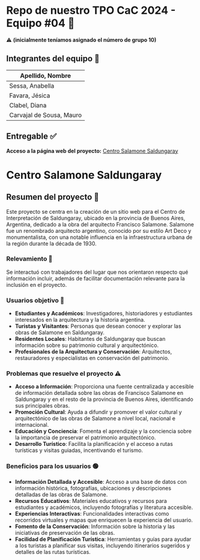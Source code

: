 # Repo de nuestro TPO CaC 2024 - Equipo #04 📃

⚠️ **(inicialmente teníamos asignado el número de grupo 10)**


## Integrantes del equipo :construction: 

| **Apellido, Nombre** |
| -------------------- |
| Sessa, Anabella |
| Favara, Jésica |
| Clabel, Diana |
| Carvajal de Sousa, Mauro |

## Entregable :white_check_mark:
**Acceso a la página web del proyecto:**
<a href="https://maurocarvajaldesousa.github.io/tpo_cac_c24163_equipo10/" target="_blank">Centro Salamone Saldungaray</a>


# Centro Salamone Saldungaray

## Resumen del proyecto :rocket:

Este proyecto se centra en la creación de un sitio web para el Centro de Interpretación de Saldungaray, ubicado en la provincia de Buenos Aires, Argentina, dedicado a la obra del arquitecto Francisco Salamone. Salamone fue un renombrado arquitecto argentino, conocido por su estilo Art Deco y monumentalista, con una notable influencia en la infraestructura urbana de la región durante la década de 1930.

### Relevamiento :speech_balloon: 

Se interactuó con trabajadores del lugar que nos orientaron respecto qué información incluir, además de facilitar documentación relevante para la inclusión en el proyecto.

### Usuarios objetivo :dart: 

- **Estudiantes y Académicos**: Investigadores, historiadores y estudiantes interesados en la arquitectura y la historia argentina.
- **Turistas y Visitantes**: Personas que desean conocer y explorar las obras de Salamone en Saldungaray.
- **Residentes Locales**: Habitantes de Saldungaray que buscan información sobre su patrimonio cultural y arquitectónico.
- **Profesionales de la Arquitectura y Conservación**: Arquitectos, restauradores y especialistas en conservación del patrimonio.

### Problemas que resuelve el proyecto ⚠️  

- **Acceso a Información**: Proporciona una fuente centralizada y accesible de información detallada sobre las obras de Francisco Salamone en Saldungaray y en el resto de la provincia de Buenos Aires, identificando sus principales obras.
- **Promoción Cultural**: Ayuda a difundir y promover el valor cultural y arquitectónico de las obras de Salamone a nivel local, nacional e internacional.
- **Educación y Conciencia**: Fomenta el aprendizaje y la conciencia sobre la importancia de preservar el patrimonio arquitectónico.
- **Desarrollo Turístico**: Facilita la planificación y el acceso a rutas turísticas y visitas guiadas, incentivando el turismo.

### Beneficios para los usuarios 🟢

- **Información Detallada y Accesible**: Acceso a una base de datos con información histórica, fotografías, ubicaciones y descripciones detalladas de las obras de Salamone.
- **Recursos Educativos**: Materiales educativos y recursos para estudiantes y académicos, incluyendo fotografías y literatura accesible.
- **Experiencias Interactivas**: Funcionalidades interactivas como recorridos virtuales y mapas que enriquecen la experiencia del usuario.
- **Fomento de la Conservación**: Información sobre la historia y las iniciativas de preservación de las obras.
- **Facilidad de Planificación Turística**: Herramientas y guías para ayudar a los turistas a planificar sus visitas, incluyendo itinerarios sugeridos y detalles de las rutas turísticas.
